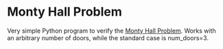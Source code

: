 # Monty Hall Problem

Very simple Python program to verify the <a href="https://en.wikipedia.org/wiki/Monty_Hall_problem">Monty Hall Problem</a>.
Works with an arbitrary number of doors, while the standard case is num_doors=3.
